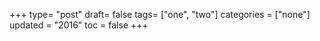 +++
type= "post"
draft= false
tags= ["one", "two"]
categories = ["none"]
updated = "2016"
toc = false
+++
